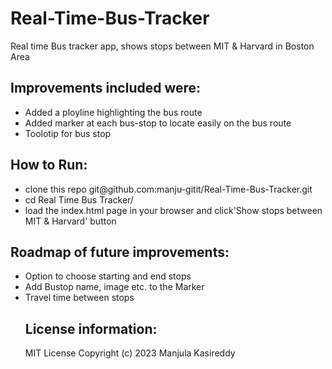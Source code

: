 # Real-Time-Bus-Tracker
 <p>Real time Bus tracker app, shows stops between MIT & Harvard in Boston Area</p>
<h2>Improvements included were:</h2>
<ul>
  <li>Added a ployline highlighting the bus route</li>
  <li>Added marker at each bus-stop to locate easily on the bus route</li>
  <li>Toolotip for bus stop</li>
</ul>  
<h2>How to Run:</h2>
<ul>
  <li>clone this repo git@github.com:manju-gitit/Real-Time-Bus-Tracker.git </li>
  <li>cd Real Time Bus Tracker/ </li>
  <li>load the index.html page in your browser and click'Show stops between MIT & Harvard' button </li>
</ul>  
<h2>Roadmap of future improvements: </h2>
 <ul>
  <li>Option to choose starting and end stops</li>
  <li>Add Bustop name, image etc. to the Marker</li>
  <li>Travel time between stops    </li>
<h2>License information:</h2>
 MIT License Copyright (c) 2023 Manjula Kasireddy
